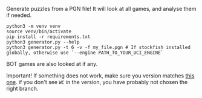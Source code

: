 Generate puzzles from a PGN file! It will look at all games, and analyse them if needed.

```
python3 -m venv venv
source venv/bin/activate
pip install -r requirements.txt
python3 generator.py --help
python3 generator.py -t 6 -v -f my_file.pgn # If stockfish installed globally, otherwise use `--engine PATH_TO_YOUR_UCI_ENGINE`
```

BOT games are also looked at if any.

Important! If something does not work, make sure you version matches [this one](https://github.com/kraktus/lichess-puzzler/blob/730329a24e0a402f760b1392320bdaaada052ce2/generator/generator.py#L22). if you don't see `WC` in the version, you have probably not chosen the right branch.
